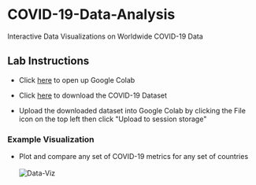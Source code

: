 # COVID-19-Data-Analysis

Interactive Data Visualizations on Worldwide COVID-19 Data

## Lab Instructions
  - Click [here](https://colab.research.google.com/notebooks/intro.ipynb#recent=true) to open up Google Colab
  
  - Click [here](https://covid.ourworldindata.org/data/owid-covid-data.csv) to download the COVID-19 Dataset
  
  - Upload the downloaded dataset into Google Colab by clicking the File icon on the top left then click "Upload to session storage"

### Example Visualization
  - Plot and compare any set of COVID-19 metrics for any set of countries  
    <br>
![Data-Viz](https://github.com/SJUACM/COVID-19-Data-Analysis/blob/main/Interactive%20Plotting%20Example.gif?raw=true)
